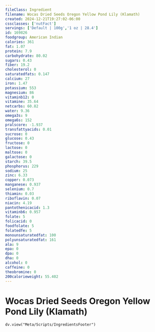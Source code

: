 ```yaml
---
fileClass: Ingredient
filename: Wocas Dried Seeds Oregon Yellow Pond Lily (Klamath)
created: 2024-12-21T19:27:02-06:00
cssclasses: ['nutFact']
servings: ['Default | 100g','1 oz | 28.4']
id: 169826
foodgroup: American Indian
calories: 361
fat: 1.07
protein: 7.9
carbohydrate: 80.02
sugars: 0.43
fiber: 19.2
cholesterol: 0
saturatedfats: 0.147
calcium: 27
iron: 1.47
potassium: 553
magnesium: 86
vitaminb12: 0
vitamine: 35.64
netcarbs: 60.82
water: 9.36
omega3s: 9
omega6s: 152
pralscore: -1.937
transfattyacids: 0.01
sucrose: 0
glucose: 0.43
fructose: 0
lactose: 0
maltose: 0
galactose: 0
starch: 39.5
phosphorus: 229
sodium: 25
zinc: 6.33
copper: 0.073
manganese: 0.937
selenium: 0.7
thiamin: 0.03
riboflavin: 0.07
niacin: 4.19
pantothenicacid: 1.3
vitaminb6: 0.957
folate: 5
folicacid: 0
foodfolate: 5
folatedfe: 5
monounsaturatedfat: 100
polyunsaturatedfat: 161
ala: 9
epa: 0
dpa: 0
dha: 0
alcohol: 0
caffeine: 0
theobromine: 0
200calorieweight: 55.402
---
```


# Wocas Dried Seeds Oregon Yellow Pond Lily (Klamath)

```dataviewjs
dv.view("Meta/Scripts/IngredientsFooter")
```